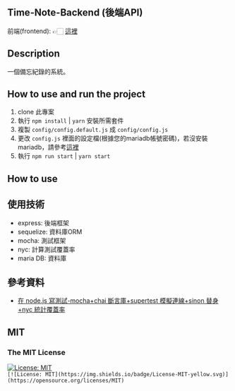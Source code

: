 ## Time-Note-Backend (後端API)
前端(frontend): 👉🏻 [這裡](https://github.com/pock999/time-note-frontend)


## Description
一個備忘紀錄的系統。

## How to use and run the project
1. clone 此專案
2. 執行 `npm install` | `yarn` 安裝所需套件
3. 複製 `config/config.default.js` 成 `config/config.js`
4. 更改 `config.js` 裡面的設定檔(根據您的mariadb帳號密碼)，若沒安裝mariadb，請參考[這裡](https://www.mariadbtutorial.com/getting-started/install-mariadb/)
5. 執行 `npm run start` | `yarn start`

## How to use


## 使用技術
- express: 後端框架
- sequelize: 資料庫ORM
- mocha: 測試框架
- nyc: 計算測試覆蓋率
- maria DB: 資料庫 

## 參考資料
- [在 node.js 寫測試-mocha+chai 斷言庫+supertest 模擬連線+sinon 替身+nyc 統計覆蓋率](https://medium.com/@stupidcoding/%E5%9C%A8node-js%E5%AF%AB%E6%B8%AC%E8%A9%A6-mocha-chai%E6%96%B7%E8%A8%80%E5%BA%AB-supertest%E6%A8%A1%E6%93%AC%E9%80%A3%E7%B7%9A-sinon%E6%9B%BF%E8%BA%AB-nyc%E7%B5%B1%E8%A8%88%E8%A6%86%E8%93%8B%E7%8E%87-f736c423b893)

## MIT
### The MIT License
[![License: MIT](https://img.shields.io/badge/License-MIT-yellow.svg)](https://opensource.org/licenses/MIT)  
`[![License: MIT](https://img.shields.io/badge/License-MIT-yellow.svg)](https://opensource.org/licenses/MIT)`